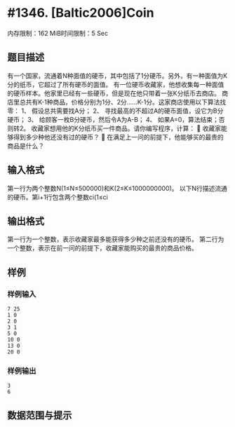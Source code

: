 # #1346. [Baltic2006]Coin

内存限制：162 MiB时间限制：5 Sec

## 题目描述

有一个国家，流通着N种面值的硬币，其中包括了1分硬币。另外，有一种面值为K分的纸币，它超过了所有硬币的面值。 
有一位硬币收藏家，他想收集每一种面值的硬币样本。他家里已经有一些硬币，但是现在他只带着一张K分纸币去商店。 
商店里总共有K-1种商品，价格分别为1分、2分……K-1分。这家商店使用以下算法找零： 
1、 假设总共需要找A分； 
2、 寻找最高的不超过A的硬币面值，设它为B分硬币； 
3、 给顾客一枚B分硬币，然后令A为A-B； 
4、 如果A=0，算法结束；否则转2。 
收藏家想用他的K分纸币买一件商品。请你编写程序，计算： 
&#61548; 收藏家能够得到多少种他还没有过的硬币？ 
&#61548; 在满足上一问的前提下，他能够买的最贵的商品是什么？ 

## 输入格式

第一行为两个整数N(1≤N≤500000)和K(2≤K≤1000000000)。 
以下N行描述流通的硬币。第i+1行包含两个整数ci(1≤ci


## 输出格式

第一行为一个整数，表示收藏家最多能获得多少种之前还没有的硬币。 
第二行为一个整数，表示在前一问的前提下，收藏家能购买的最贵的商品价格。 


## 样例

### 样例输入

    
    7 25
    1 0
    2 0
    3 1
    5 0
    10 0
    13 0
    20 0
    
    
    
    

### 样例输出

    
    
    3
    6
    
    

## 数据范围与提示
